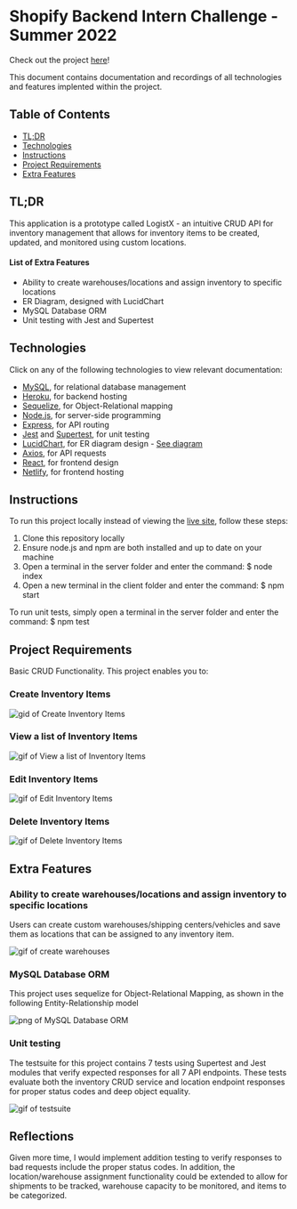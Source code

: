 # Shopify Backend Intern Challenge - Summer 2022

Check out the project [here](https://shopify-backend-2022.netlify.app/)!

This document contains documentation and recordings of all technologies and features implented within the project.

## Table of Contents

- [TL;DR](https://github.com/tylerami/shopify-2022#tldr)
- [Technologies](https://github.com/tylerami/shopify-2022#technologies)
- [Instructions](https://github.com/tylerami/shopify-2022#instructions)
- [Project Requirements](https://github.com/tylerami/shopify-2022#project-requirements)
- [Extra Features](https://github.com/tylerami/shopify-2022#extra-features)

## TL;DR

This application is a prototype called LogistX - an intuitive CRUD API for inventory management that allows for inventory items to be created, updated, and monitored using custom locations.

#### List of Extra Features

- Ability to create warehouses/locations and assign inventory to specific locations
- ER Diagram, designed with LucidChart
- MySQL Database ORM
- Unit testing with Jest and Supertest

## Technologies

Click on any of the following technologies to view relevant documentation:

- [MySQL](https://dev.mysql.com/doc/), for relational database management
- [Heroku](https://devcenter.heroku.com/categories/reference), for backend hosting
- [Sequelize](https://sequelize.org/), for Object-Relational mapping
- [Node.js](https://nodejs.org/en/docs/), for server-side programming
- [Express](https://expressjs.com/en/api.html), for API routing
- [Jest](https://jestjs.io/docs/getting-started) and [Supertest](https://www.npmjs.com/package/supertest), for unit testing
- [LucidChart](https://www.lucidchart.com/pages/), for ER diagram design - [See diagram](https://github.com/tylerami/shopify-2022/blob/master/static/ERDiagram.png)
- [Axios](https://axios-http.com/docs/intro), for API requests
- [React](https://reactjs.org/), for frontend design
- [Netlify](https://www.netlify.com/), for frontend hosting

## Instructions

To run this project locally instead of viewing the [live site](https://shopify-backend-2022.netlify.app/), follow these steps:

1. Clone this repository locally
2. Ensure node.js and npm are both installed and up to date on your machine
3. Open a terminal in the server folder and enter the command: $ node index
4. Open a new terminal in the client folder and enter the command: $ npm start

To run unit tests, simply open a terminal in the server folder and enter the command: $ npm test

## Project Requirements

Basic CRUD Functionality. This project enables you to:

### Create Inventory Items

![gid of Create Inventory Items](/static/CreateItem.gif)

### View a list of Inventory Items

![gif of View a list of Inventory Items](/static/ViewItems.gif)

### Edit Inventory Items

![gif of Edit Inventory Items](/static/EditItem.gif)

### Delete Inventory Items

![gif of Delete Inventory Items](/static/DeleteItem.gif)

## Extra Features

### Ability to create warehouses/locations and assign inventory to specific locations

Users can create custom warehouses/shipping centers/vehicles and save them as locations that can be assigned to any inventory item.

![gif of create warehouses](/static/CreateLocation.gif)

### MySQL Database ORM

This project uses sequelize for Object-Relational Mapping, as shown in the following Entity-Relationship model

![png of MySQL Database ORM](/static/ERDiagram.png)

### Unit testing

The testsuite for this project contains 7 tests using Supertest and Jest modules that verify expected responses for all 7 API endpoints.
These tests evaluate both the inventory CRUD service and location endpoint responses for proper status codes and deep object equality.

![gif of testsuite](/static/tests.gif)

## Reflections

Given more time, I would implement addition testing to verify responses to bad requests include the proper status codes.
In addition, the location/warehouse assignment functionality could be extended to allow for shipments to be tracked, warehouse capacity to be monitored, and items to be categorized.
